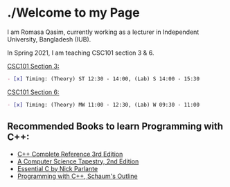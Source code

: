 # ./Welcome to my Page 

I am Romasa Qasim, currently working as a lecturer in Independent University, Bangladesh (IUB). 

In Spring 2021, I am teaching CSC101 section 3 & 6. 


[CSC101 Section 3:](https://romasa.github.io/CSC101-3)
```markdown
- [x] Timing: (Theory) ST 12:30 - 14:00, (Lab) S 14:00 - 15:30
```


[CSC101 Section 6:](https://romasa.github.io/CSC101-6)
```markdown
- [x] Timing: (Theory) MW 11:00 - 12:30, (Lab) W 09:30 - 11:00
```
## Recommended Books to learn Programming with C++:
- [C++ Complete Reference 3rd Edition](https://drive.google.com/file/d/1CgzsMnSvpTh3tLPWOmpYu3-ZrXwi75gZ/view?usp=sharing)
- [A Computer Science Tapestry, 2nd Edition](https://www2.cs.duke.edu/csed/tapestry/)
- [Essential C by Nick Parlante](http://cslibrary.stanford.edu/101/EssentialC.pdf) 
- [Programming with C++, Schaum's Outline](https://drive.google.com/file/d/1rlXCW2R7fRPw7pLg8EXVlspk5Lzy4aZ3/view?usp=sharing)
